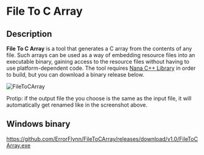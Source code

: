 # File To C Array

## Description

**File To C Array** is a tool that generates a C array from the contents of any file. Such arrays can be used as a way of embedding resource files into an executable binary, gaining access to the resource files without having to use platform-dependent code. The tool requires [Nana C++ Library](https://github.com/cnjinhao/nana) in order to build, but you can download a binary release below.

![FileToCArray](https://user-images.githubusercontent.com/20293505/54069428-ea155300-4225-11e9-8288-3d9c7ddbccf9.png)

Protip: if the output file the you choose is the same as the input file, it will automatically get renamed like in the screenshot above.

## Windows binary
https://github.com/ErrorFlynn/FileToCArray/releases/download/v1.0/FileToCArray.exe
